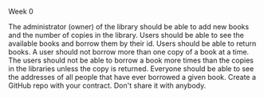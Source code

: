 Week 0

The administrator (owner) of the library should be able to add new books and the number of copies in the library.
Users should be able to see the available books and borrow them by their id.
Users should be able to return books.
A user should not borrow more than one copy of a book at a time. The users should not be able to borrow a book more times than the copies in the libraries unless the copy is returned.
Everyone should be able to see the addresses of all people that have ever borrowed a given book.
Create a GitHub repo with your contract. Don't share it with anybody.
